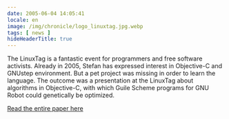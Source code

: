 ```yaml
---
date: 2005-06-04 14:05:41
locale: en
image: /img/chronicle/logo_linuxtag.jpg.webp
tags: [ news ]
hideHeaderTitle: true
---
```

The LinuxTag is a fantastic event for programmers and free software activists.  Already in 2005, Stefan has expressed interest in Objective-C and GNUstep environment. But a pet project was missing in order to learn the language. The outcome was a presentation at the LinuxTag about algorithms in Objective-C, with which Guile Scheme programs for GNU Robot could genetically be optimized.

[Read the entire paper here](http://www.free-it.org/archiv/talks_2005/paper-11061/paper-11061-de.pdf)